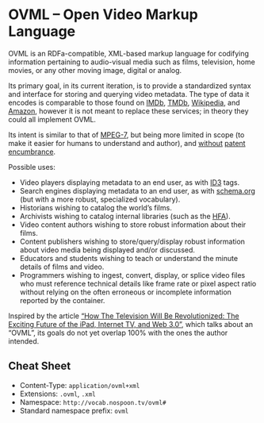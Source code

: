 OVML – Open Video Markup Language
====

OVML is an RDFa-compatible, XML-based markup language for codifying information pertaining to audio-visual media such as films, television, home movies, or any other moving image, digital or analog.

Its primary goal, in its current iteration, is to provide a standardized syntax and interface for storing and querying video metadata. The type of data it encodes is comparable to those found on [IMDb](http://www.imdb.com/), [TMDb](http://www.themoviedb.org/), [Wikipedia](http://www.wikipedia.org/), and [Amazon](http://www.amazon.com/), however it is not meant to replace these services; in theory they could all implement OVML.

Its intent is similar to that of [MPEG-7](http://en.wikipedia.org/wiki/MPEG-7), but being more limited in scope (to make it easier for humans to understand and author), and [without](http://creativecommons.org/publicdomain/zero/1.0/) [patent encumbrance](http://www.internetnews.com/infra/article.php/2196421/Licensing+Firm+Preps+for+MPEG7+Standard.htm).

Possible uses:

- Video players displaying metadata to an end user, as with [ID3](http://id3.org/) tags.
- Search engines displaying metadata to an end user, as with [schema.org](http://schema.org/VideoObject) (but with a more robust, specialized vocabulary).
- Historians wishing to catalog the world’s films.
- Archivists wishing to catalog internal libraries (such as the [HFA](http://hcl.harvard.edu/hfa/)).
- Video content authors wishing to store robust information about their films.
- Content publishers wishing to store/query/display robust information about video media being displayed and/or discussed.
- Educators and students wishing to teach or understand the minute details of films and video.
- Programmers wishing to ingest, convert, display, or splice video files who must reference technical details like frame rate or pixel aspect ratio without relying on the often erroneous or incomplete information reported by the container.

Inspired by the article [“How The Television Will Be Revolutionized: The Exciting Future of the iPad, Internet TV, and Web 3.0”](http://www.accelerating.org/articles/televisionwillberevolutionized.html), which talks about an “OVML”, its goals do not yet overlap 100% with the ones the author intended.

## Cheat Sheet

- Content-Type: `application/ovml+xml`
- Extensions: `.ovml`, `.xml`
- Namespace: `http://vocab.nospoon.tv/ovml#`
- Standard namespace prefix: `ovml`
